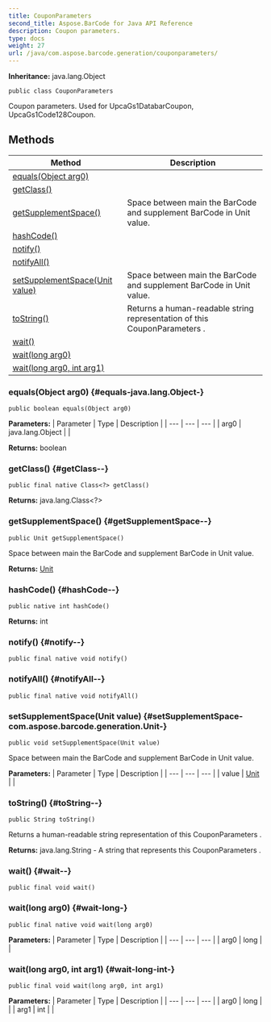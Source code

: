 ```yaml
---
title: CouponParameters
second_title: Aspose.BarCode for Java API Reference
description: Coupon parameters.
type: docs
weight: 27
url: /java/com.aspose.barcode.generation/couponparameters/
---
```

**Inheritance:**
java.lang.Object
```
public class CouponParameters
```

Coupon parameters. Used for UpcaGs1DatabarCoupon, UpcaGs1Code128Coupon.
## Methods

| Method | Description |
| --- | --- |
| [equals(Object arg0)](#equals-java.lang.Object-) |  |
| [getClass()](#getClass--) |  |
| [getSupplementSpace()](#getSupplementSpace--) | Space between main the BarCode and supplement BarCode in  Unit  value. |
| [hashCode()](#hashCode--) |  |
| [notify()](#notify--) |  |
| [notifyAll()](#notifyAll--) |  |
| [setSupplementSpace(Unit value)](#setSupplementSpace-com.aspose.barcode.generation.Unit-) | Space between main the BarCode and supplement BarCode in  Unit  value. |
| [toString()](#toString--) | Returns a human-readable string representation of this  CouponParameters . |
| [wait()](#wait--) |  |
| [wait(long arg0)](#wait-long-) |  |
| [wait(long arg0, int arg1)](#wait-long-int-) |  |
### equals(Object arg0) {#equals-java.lang.Object-}
```
public boolean equals(Object arg0)
```




**Parameters:**
| Parameter | Type | Description |
| --- | --- | --- |
| arg0 | java.lang.Object |  |

**Returns:**
boolean
### getClass() {#getClass--}
```
public final native Class<?> getClass()
```




**Returns:**
java.lang.Class<?>
### getSupplementSpace() {#getSupplementSpace--}
```
public Unit getSupplementSpace()
```


Space between main the BarCode and supplement BarCode in  Unit  value.

**Returns:**
[Unit](../../com.aspose.barcode.generation/unit)
### hashCode() {#hashCode--}
```
public native int hashCode()
```




**Returns:**
int
### notify() {#notify--}
```
public final native void notify()
```




### notifyAll() {#notifyAll--}
```
public final native void notifyAll()
```




### setSupplementSpace(Unit value) {#setSupplementSpace-com.aspose.barcode.generation.Unit-}
```
public void setSupplementSpace(Unit value)
```


Space between main the BarCode and supplement BarCode in  Unit  value.

**Parameters:**
| Parameter | Type | Description |
| --- | --- | --- |
| value | [Unit](../../com.aspose.barcode.generation/unit) |  |

### toString() {#toString--}
```
public String toString()
```


Returns a human-readable string representation of this  CouponParameters .

**Returns:**
java.lang.String - A string that represents this  CouponParameters .
### wait() {#wait--}
```
public final void wait()
```




### wait(long arg0) {#wait-long-}
```
public final native void wait(long arg0)
```




**Parameters:**
| Parameter | Type | Description |
| --- | --- | --- |
| arg0 | long |  |

### wait(long arg0, int arg1) {#wait-long-int-}
```
public final void wait(long arg0, int arg1)
```




**Parameters:**
| Parameter | Type | Description |
| --- | --- | --- |
| arg0 | long |  |
| arg1 | int |  |

